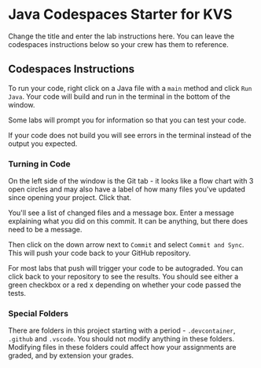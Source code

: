 # Java Codespaces Starter for KVS

Change the title and enter the lab instructions here. You can leave the codespaces instructions below so your crew has them to reference.

## Codespaces Instructions

To run your code, right click on a Java file with a `main` method and click `Run Java`. Your code will build and run in the terminal in the bottom of the window. 

Some labs will prompt you for information so that you can test your code. 

If your code does not build you will see errors in the terminal instead of the output you expected. 

### Turning in Code

On the left side of the window is the Git tab - it looks like a flow chart with 3 open circles and may also have a label of how many files you've updated since opening your project. Click that. 

You'll see a list of changed files and a message box. Enter a message explaining what you did on this commit. It can be anything, but there does need to be a message.

Then click on the down arrow next to `Commit` and select `Commit and Sync`. This will push your code back to your GitHub repository. 

For most labs that push will trigger your code to be autograded. You can click back to your repository to see the results. You should see either a green checkbox or a red x depending on whether your code passed the tests. 

### Special Folders

There are folders in this project starting with a period - `.devcontainer`, `.github` and `.vscode`. You should not modify anything in these folders. Modifying files in these folders could affect how your assignments are graded, and by extension your grades. 